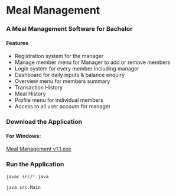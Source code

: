 # Meal Management

###  A Meal Management Software for Bachelor
#### Features
* Registration system for the manager
* Manage member menu for Manager to add or remove members
* Login system for every member including manager
* Dashboard for daily inputs & balance enquiry
* Overview menu for members summary
* Transaction History
* Meal History
* Profile menu for individual members
* Access to all user accoutn for manager

### Download the Application
#### For Windows:
[Meal Management v1.1.exe]

### Run the Application
``` bash
javac src/*.java

java src.Main
```
[Meal Management v1.1.exe]: https://drive.google.com/file/d/1ctNgqNEPQA25RHuHgf9aWVWs4c9L--4-/view?usp=sharing